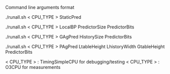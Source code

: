 Command line arguments format

./runall.sh < CPU_TYPE > StaticPred

./runall.sh < CPU_TYPE > LocalBP PredictorSize PredictorBits

./runall.sh < CPU_TYPE > GAgPred HistorySize PredictorBits

./runall.sh < CPU_TYPE > PAgPred LtableHeight LhistoryWidth GtableHeight PredictorBits


< CPU_TYPE > : TimingSimpleCPU for debugging/testing
< CPU_TYPE > : O3CPU for measurements

